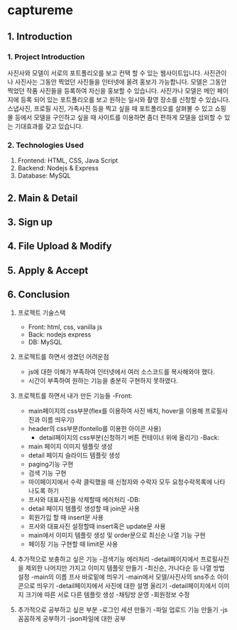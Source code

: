 # captureme

## 1. Introduction

### 1. Project Introduction
사진사와 모델이 서로의 포트폴리오를 보고 컨택 할 수 있는 웹사이트입니다. 사진관이나 사진사는 그동안 찍었던 사진들을 인터넷에 올려 홍보가 가능합니다. 모델은 그동안 찍었던 작품 사진들을 등록하여 자신을 홍보할 수 있습니다. 사진가나 모델은 메인 페이지에 등록 되어 있는 포트폴리오를 보고 원하는 일시와 촬영 장소를 신청할 수 있습니다. 스냅사진, 프로필 사진, 가족사진 등을 찍고 싶을 때 포트폴리오를 살펴볼 수 있고 쇼핑몰 등에서 모델을 구인하고 싶을 때 사이트를 이용하면 좀더 편하게 모델을 섭외할 수 있는 기대효과를 갖고 있습니다.

### 2. Technologies Used
1. Frontend: HTML, CSS, Java Script
2. Backend: Nodejs & Express
3. Database: MySQL

## 2. Main & Detail

## 3. Sign up

## 4. File Upload & Modify

## 5. Apply & Accept

## 6. Conclusion

1. 프로젝트 기술스택
    - Front: html, css, vanilla js
    - Back: nodejs express
    - DB: MySQL

2. 프로젝트를 하면서 생겼던 어려운점
    - js에 대한 이해가 부족하여 인터넷에서 여러 소스코드를 복사해와야 했다.
    - 시간이 부족하여 원하는 기능을 충분히 구현하지 못하였다.

3. 프로젝트를 하면서 내가 만든 기능들
    -Front:
	- main페이지의 css부분(flex를 이용하여 사진 배치, hover을 이용해 프로필사진과 이름 띄우기)
	- header의 css부분(fontello를 이용한 아이콘 사용)
    	- detail페이지의 css부분(신청하기 버튼 컨테이너 위에 올리기)
    -Back:
	+ main 페이지 이미지 템플릿 생성
	+ detail 페이지 슬라이드 템플릿 생성
	+ paging기능 구현
	+ 검색 기능 구현
	+ 마이페이지에서 수락 클릭했을 때 신청자와 수락자 모두 요청수락목록에 나타나도록 하기
	+ 프사와 대표사진을 삭제할때 에러처리
    -DB:
	+ detail 페이지 템플릿 생성할 때 join문 사용
	+ 회원가입 할 때 insert문 사용
	+ 프사와 대표사진 설정할때 insert혹은 update문 사용
	+ main에서 이미지 템플릿 생성 및 order문으로 최신순 나열 기능 구현
	+ 페이징 기능 구현할 때 limit문 사용

4. 추가적으로 보충하고 싶은 기능
    -검색기능 에러처리
    -detail페이지에서 프로필사진을 제외한 나머지만 가지고 이미지 템플릿 만들기
    -최신순, 가나다순 등 나열 방법 설정
    -main의 이름 프사 바로밑에 띄우기
    -main에서 모델/사진사의 sns주소 아이콘으로 띄우기
    -detail페이지에서 사진에 대한 설명 올리기
    -detail페이지에서 이미지 크기에 따른 서로 다른 템플릿 생성
    -채팅방 운영
    -회원정보 수정

5. 추가적으로 공부하고 싶은 부분
    -로그인 세션 만들기
    -파일 업로드 기능 만들기
    -js 꼼꼼하게 공부하기
    -json파일에 대한 공부

